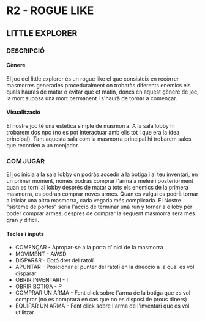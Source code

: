 # R2 - ROGUE LIKE

## LITTLE EXPLORER

### DESCRIPCIÓ

#### Gènere

El joc del little explorer és un rogue like el que consisteix en recòrrer masmorres generades proceduralment on trobaràs diferents enemics els quals hauràs de matar o evitar que et matin, doncs en aquest gènere de joc, la mort suposa una mort permanent i s'haurà de tornar a començar.

#### Visualització

El nostre joc té una estètica simple de masmorra. A la sala lobby hi trobarem dos npc (no es pot interactuar amb ells tot i que era la idea principal). Tant aquesta sala com la masmorra principal hi trobarem sales que recorden a un menjador.

### COM JUGAR

El joc inicia a la sala lobby on podràs accedir a la botiga i al teu inventari, en un primer moment, només podràs comprar l'arma a melee i posteriorment quan es torni al lobby després de matar a tots els enemics de la primera masmorra, es podran comprar noves armes. Quan es vulgui es podrà tornar a iniciar una altra masmorra, cada vegada més complicada. El Nostre "sisteme de portes" seria l'accio de terminar una run y tornar a e loby per poder comprar armes, despres de comprar la seguent masmorra sera mes gran y dificil.

#### Tecles i inputs

- COMENÇAR - Apropar-se a la porta d'inici de la masmorra
- MOVIMENT - AWSD
- DISPARAR - Botó dret del ratolí
- APUNTAR - Posicionar el punter del ratolí en la direcció a la qual es vol disparar
- OBRIR INVENTARI - I
- OBRIR BOTIGA - P
- COMPRAR UN ARMA - Fent click sobre l'arma de la botiga que es vol comprar (no es comprarà en cas que no es disposi de prous diners)
- EQUIPAR UN ARMA - Fent click sobre l'arma de l'inventari que es vol utilitzar
